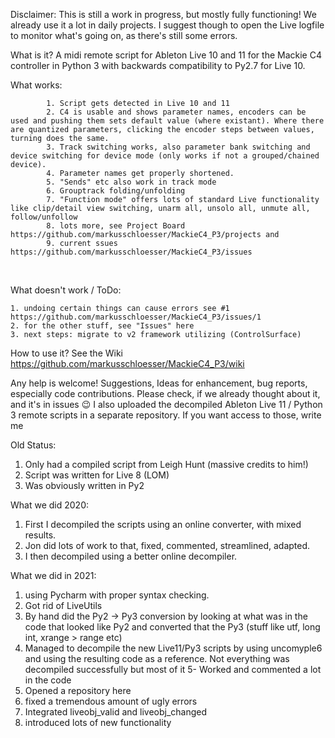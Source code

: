 Disclaimer:
This is still a work in progress, but mostly fully functioning! We already use it a lot in daily projects.
I suggest though to open the Live logfile to monitor what's going on, as there's still some errors. 


What is it?
A midi remote script for Ableton Live 10 and 11 for the Mackie C4 controller in Python 3 with backwards compatibility to Py2.7 for Live 10.

What works:

			1. Script gets detected in Live 10 and 11
			2. C4 is usable and shows parameter names, encoders can be used and pushing them sets default value (where existant). Where there are quantized parameters, clicking the encoder steps between values, turning does the same.
			3. Track switching works, also parameter bank switching and device switching for device mode (only works if not a grouped/chained device). 
			4. Parameter names get properly shortened.  
			5. "Sends" etc also work in track mode
			6. Grouptrack folding/unfolding
			7. "Function mode" offers lots of standard Live functionality like clip/detail view switching, unarm all, unsolo all, unmute all, follow/unfollow
			8. lots more, see Project Board https://github.com/markusschloesser/MackieC4_P3/projects and 
			9. current ssues https://github.com/markusschloesser/MackieC4_P3/issues	
 

What doesn't work / ToDo:

    1. undoing certain things can cause errors see #1 https://github.com/markusschloesser/MackieC4_P3/issues/1
    2. for the other stuff, see "Issues" here
    3. next steps: migrate to v2 framework utilizing (ControlSurface)
   
How to use it?
See the Wiki https://github.com/markusschloesser/MackieC4_P3/wiki 


Any help is welcome! Suggestions, Ideas for enhancement, bug reports, especially code contributions. Please check, if we already thought about it, and it's in issues 😉 
I also uploaded the decompiled Ableton Live 11 / Python 3 remote scripts in a separate repository. If you want access to those, write me




Old Status:
1. Only had a compiled script from Leigh Hunt (massive credits to him!)
2. Script was written for Live 8 (LOM)
3. Was obviously written in Py2
 
 
What we did 2020:
  1. First I decompiled the scripts using an online converter, with mixed results.
  2. Jon did lots of work to that, fixed, commented, streamlined, adapted. 
  3. I then decompiled using a better online decompiler.

What we did in 2021:

  1. using Pycharm with proper syntax checking.
  2. Got rid of LiveUtils
  3. By hand did the Py2 -> Py3 conversion by looking at what was in the code that looked like Py2 and converted that the Py3 (stuff like utf, long int, xrange > range etc)
  4. Managed to decompile the new Live11/Py3 scripts by using uncomyple6 and using the resulting code as a reference. Not everything was decompiled successfully but most of it
  5- Worked and commented a lot in the code
  6. Opened a repository here
  7. fixed a tremendous amount of ugly errors
  8. Integrated liveobj_valid and liveobj_changed
  9. introduced lots of new functionality 
